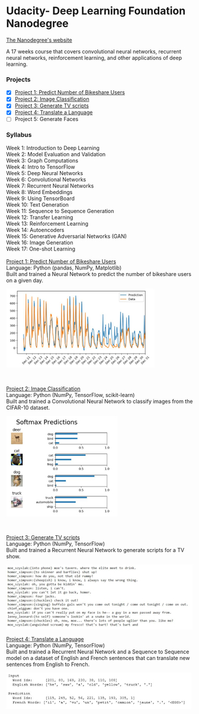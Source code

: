 # Udacity- Deep Learning Foundation Nanodegree
<p> <a href="https://www.udacity.com/course/deep-learning-nanodegree-foundation--nd101">
The Nanodegree's website</a> </p>
A 17 weeks course that covers convolutional neural networks, recurrent neural networks, reinforcement learning, and other applications of deep learning.

### Projects
- [x] [Project 1: Predict Number of Bikeshare Users](https://github.com/Sally-Ng/DLND-Predict_Number_of_Bikeshare_Users)
- [x] [Project 2: Image Classification](https://github.com/Sally-Ng/DLND-Image_Classification)
- [x] [Project 3: Generate TV scripts](https://github.com/Sally-Ng/DLND-Generate_TV_scripts)
- [x] [Project 4: Translate a Language](https://github.com/Sally-Ng/DAND-Translate_a_Language)
- [ ] Project 5: Generate Faces

### Syllabus
Week 1: Introduction to Deep Learning <br />
Week 2: Model Evaluation and Validation <br />
Week 3: Graph Computations <br />
Week 4: Intro to TensorFlow <br />
Week 5: Deep Neural Networks <br />
Week 6: Convolutional Networks <br />
Week 7: Recurrent Neural Networks <br />
Week 8: Word Embeddings <br />
Week 9: Using TensorBoard <br />
Week 10: Text Generation <br />
Week 11: Sequence to Sequence Generation <br />
Week 12: Transfer Learning <br />
Week 13: Reinforcement Learning <br />
Week 14: Autoencoders <br />
Week 15: Generative Adversarial Networks (GAN) <br />
Week 16: Image Generation <br />
Week 17: One-shot Learning 
<br />
<br />
[Project 1: Predict Number of Bikeshare Users](https://github.com/Sally-Ng/DLND-Predict_Number_of_Bikeshare_Users)<br />
Language: Python (pandas, NumPy, Matplotlib) <br /> 
Built and trained a Neural Network to predict the number of bikeshare users on a given day.
</br>
<p align="left">
  <img src="prediction.JPG" width="400"/>
</p>
</br>

[Project 2: Image Classification](https://github.com/Sally-Ng/DLND-Image_Classification) <br />
Language: Python (NumPy, TensorFlow, scikit-learn) </br>
Built and trained a Convolutional Neural Network to classify images from the CIFAR-10 dataset.
</br>
<p align="left">
  <img src="softmax.JPG" width="300"/>
</p>
</br>

[Project 3: Generate TV scripts](https://github.com/Sally-Ng/DLND-Generate_TV_scripts) <br />
Language: Python (NumPy, TensorFlow) </br>
Built and trained a Recurrent Neural Network to generate scripts for a TV show.
</br>
<p align="left">
  <img src="scripts.JPG" width="600"/>
</p>

[Project 4: Translate a Language](https://github.com/Sally-Ng/DAND-Translate_a_Language) <br />
Language: Python (NumPy, TensorFlow) </br>
Built and trained a Recurrent Neural Network and a Sequence to Sequence model
on a dataset of English and French sentences that can translate new sentences from English to French.
</br>
<p align="left">
  <img src="translation.JPG" width="500"/>
</p>
